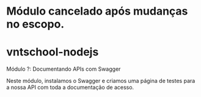 # Módulo cancelado após mudanças no escopo.
# vntschool-nodejs

Módulo ?: Documentando APIs com Swagger

Neste módulo, instalamos o Swagger e criamos uma página de testes para a nossa API com toda a documentação de acesso.
